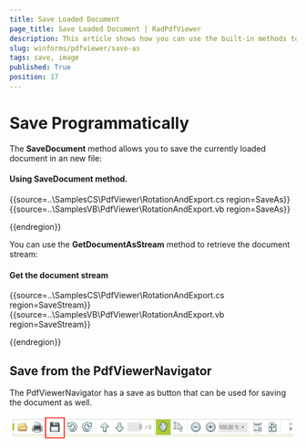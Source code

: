 ```yaml
---
title: Save Loaded Document
page_title: Save Loaded Document | RadPdfViewer
description: This article shows how you can use the built-in methods to save the loaded document or get is as a stream.
slug: winforms/pdfviewer/save-as 
tags: save, image
published: True
position: 17
---
```



# Save Programmatically

The __SaveDocument__ method allows you to save the currently loaded document in an new file:

#### Using SaveDocument method.

{{source=..\SamplesCS\PdfViewer\RotationAndExport.cs region=SaveAs}} 
{{source=..\SamplesVB\PdfViewer\RotationAndExport.vb region=SaveAs}}
 


{{endregion}}

You can use the __GetDocumentAsStream__ method to retrieve the document stream:

#### Get the document stream

{{source=..\SamplesCS\PdfViewer\RotationAndExport.cs region=SaveStream}} 
{{source=..\SamplesVB\PdfViewer\RotationAndExport.vb region=SaveStream}}
 

{{endregion}}


## Save from the PdfViewerNavigator

The PdfViewerNavigator has a save as button that can be used for saving the document as well.

![pdf-viewer-save-document001](images/pdf-viewer-save-document001.png)        
